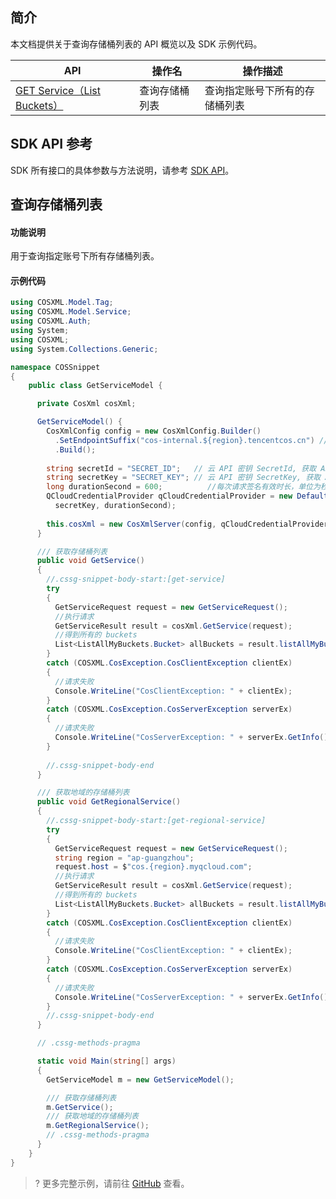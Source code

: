 ## 简介

本文档提供关于查询存储桶列表的 API 概览以及 SDK 示例代码。

| API                                                          | 操作名             | 操作描述                           |
| ------------------------------------------------------------ | ------------------ | ---------------------------------- |
| [GET Service（List Buckets）](https://cloud.tencent.com/document/product/436/8291) | 查询存储桶列表     | 查询指定账号下所有的存储桶列表     |

## SDK API 参考

SDK 所有接口的具体参数与方法说明，请参考 [SDK API](https://cos-dotnet-sdk-doc-1253960454.file.myqcloud.com/)。

## 查询存储桶列表

#### 功能说明

用于查询指定账号下所有存储桶列表。

#### 示例代码

[//]: # (.cssg-snippet-get-service)
```cs
using COSXML.Model.Tag;
using COSXML.Model.Service;
using COSXML.Auth;
using System;
using COSXML;
using System.Collections.Generic;

namespace COSSnippet
{
    public class GetServiceModel {

      private CosXml cosXml;

      GetServiceModel() {
        CosXmlConfig config = new CosXmlConfig.Builder()
          .SetEndpointSuffix("cos-internal.${region}.tencentcos.cn") // 以内网访问为例, 设置访问 COS 的域名, 内外网域名及地域名称参见 https://cloud.tencent.com/document/product/436/6224 
          .Build();
        
        string secretId = "SECRET_ID";   // 云 API 密钥 SecretId, 获取 API 密钥请参照 https://console.cloud.tencent.com/cam/capi
        string secretKey = "SECRET_KEY"; // 云 API 密钥 SecretKey, 获取 API 密钥请参照 https://console.cloud.tencent.com/cam/capi
        long durationSecond = 600;          //每次请求签名有效时长，单位为秒
        QCloudCredentialProvider qCloudCredentialProvider = new DefaultQCloudCredentialProvider(secretId, 
          secretKey, durationSecond);
        
        this.cosXml = new CosXmlServer(config, qCloudCredentialProvider);
      }

      /// 获取存储桶列表
      public void GetService()
      {
        //.cssg-snippet-body-start:[get-service]
        try
        {
          GetServiceRequest request = new GetServiceRequest();
          //执行请求
          GetServiceResult result = cosXml.GetService(request);
          //得到所有的 buckets
          List<ListAllMyBuckets.Bucket> allBuckets = result.listAllMyBuckets.buckets;
        }
        catch (COSXML.CosException.CosClientException clientEx)
        {
          //请求失败
          Console.WriteLine("CosClientException: " + clientEx);
        }
        catch (COSXML.CosException.CosServerException serverEx)
        {
          //请求失败
          Console.WriteLine("CosServerException: " + serverEx.GetInfo());
        }
        
        //.cssg-snippet-body-end
      }

      /// 获取地域的存储桶列表
      public void GetRegionalService()
      {
        //.cssg-snippet-body-start:[get-regional-service]
        try
        {
          GetServiceRequest request = new GetServiceRequest();
          string region = "ap-guangzhou";
          request.host = $"cos.{region}.myqcloud.com";
          //执行请求
          GetServiceResult result = cosXml.GetService(request);
          //得到所有的 buckets
          List<ListAllMyBuckets.Bucket> allBuckets = result.listAllMyBuckets.buckets;
        }
        catch (COSXML.CosException.CosClientException clientEx)
        {
          //请求失败
          Console.WriteLine("CosClientException: " + clientEx);
        }
        catch (COSXML.CosException.CosServerException serverEx)
        {
          //请求失败
          Console.WriteLine("CosServerException: " + serverEx.GetInfo());
        }
        //.cssg-snippet-body-end
      }

      // .cssg-methods-pragma

      static void Main(string[] args)
      {
        GetServiceModel m = new GetServiceModel();

        /// 获取存储桶列表
        m.GetService();
        /// 获取地域的存储桶列表
        m.GetRegionalService();
        // .cssg-methods-pragma
      }
    }
}

```

>? 更多完整示例，请前往 [GitHub](https://github.com/tencentyun/cos-snippets/tree/master/dotnet/dist/GetService.cs) 查看。
>

